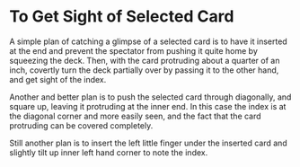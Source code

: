 # To Get Sight of Selected Card

A simple plan of catching a glimpse of a selected card is to have it inserted at the end and prevent the spectator from pushing it quite home by squeezing the deck. Then, with the card protruding about a quarter of an inch, covertly turn the deck partially over by passing it to the other hand, and get sight of the index.

Another and better plan is to push the selected card through diagonally, and square up, leaving it protruding at the inner end. In this case the index is at the diagonal corner and more easily seen, and the fact that the card protruding can be covered completely.

Still another plan is to insert the left little finger under the inserted card and slightly tilt up inner left hand corner to note the index.

